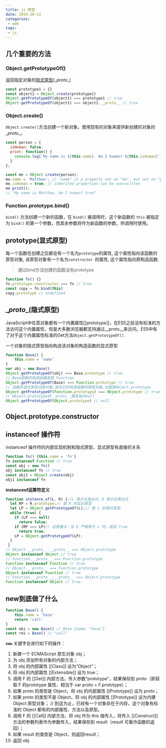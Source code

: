 ```yaml
---
title: js 原型
date: 2019-10-13
categories: 
 - web
tags:
 - js
---
```


## 几个重要的方法

###  **Object.getPrototypeOf()** 

 返回指定对象的[隐式原型](#implicit)(\__proto__)

```js
const prototype1 = {}
const object1 = Object.create(prototype1)
Object.getPrototypeOf(object1) === prototype1 // true
Object.getPrototypeOf(object1) === object1.__proto__ // true
```

### Object.create()

 `Object.create()`方法创建一个新对象，使用现有的对象来提供新创建的对象的\__proto__。 

```js
const person = {
  isHuman: false,
  print: function() {
    console.log(`My name is ${this.name}. Am I human? ${this.isHuman}`);
  }
};

const me = Object.create(person);
me.name = 'Matthew'; // "name" is a property set on "me", but not on "person"
me.isHuman = true; // inherited properties can be overwritten
me.print();
// "My name is Matthew. Am I human? true"
```

### Function.prototype.bind()

 `bind()` 方法创建一个新的函数，在 `bind()` 被调用时，这个新函数的 `this` 被指定为 `bind()` 的第一个参数，而其余参数将作为新函数的参数，供调用时使用。 

## prototype(显式原型)

 每一个函数在创建之后都会有一个名为`prototype`的属性, 这个属性指向该函数的原型对象, 该原型对象有一个名为`constructor `的属性, 这个属性指向原构造函数.

> 通过bind方法创建的函数没有prototype

```js
function fn() {}
fn.prototype.constructor === fn // true
const copy = fn.bind(this)
copy.prototype // undefined
```

## <span id="implicit">\__proto__</span>(隐式原型)

JavaScript中任意对象都有一个内置属性[[prototype]]，在ES5之前没有标准的方法访问这个内置属性，但是大多数浏览器都支持通过\__proto__来访问。ES5中有了对于这个内置属性标准的Get方法`Object.getPrototypeOf()`.

一个对象的隐式原型指向构造该对象的构造函数的显式原型 

```js
function Base() {
    this.name = 'name'
}
var obj = new Base()
Object.getPrototypeOf(obj) === Base.prototype // true
// Base函数的构造函数就是 Function
Object.getPrototypeOf(Base) === Function.prototype // true
// 函数的显式原型也是对象,指向它的构造函数的原型对象,也就是Object.prototype
Object.getPrototypeOf(Function.prototype) === Object.prototype // true
// Object.prototype的__proto__属性指向null
Object.getPrototypeOf(Object.prototype) // null
```

## Object.prototype.constructor

##  **instanceof** 操作符

 instanceof 操作符的内部实现机制和隐式原型、显式原型有直接的关系 

```js
function fn() {this.name = 'fn'}
fn instanceof Function // true
const obj = new fn()
obj instanceof fn // true
const obj1 = Object.create(obj)
obj1 instanceof fn
```

**instanceof运算符定义**

```js
function instance_of(L, R) {//L 表示左表达式，R 表示右表达式
  let RP = R.prototype;// 取 R 的显示原型
  let LP = Object.getPrototypeOf(L);// 取 L 的隐式原型
  while (true) {
    if (LP === null)
      return false;
    if (RP === LP)// 这里重点：当 O 严格等于 L 时，返回 true
      return true;
    LP = Object.getPrototypeOf(LP);
  }
 }
// Object.__proto__.__proto__ === Object.prototype
Object instanceof Object // true
// Function.__proto__ === Function.prototype
Function instanceof Function // true
// Object.__proto__ === Function.prototype
Object instanceof Function // true
// Function.__proto__.__proto__ === Object.prototype
Function instanceof Object // true
```

## new到底做了什么

```js
function Base() {
    this.name = 'base'
	return 'call'
}
const obj = new Base() // Base {name: "base"}
const res = Base() // "call"
```

**`new`** 关键字会进行如下的操作：

1. 新建一个 ECMAScirpt 原生对象 obj；
2. 为 obj 添加所有对象的内部方法；
3. 将 obj 的内部属性 [[Class]] 设为“Object”；
4. 将 obj 的内部属性 [[Extensible]] 设为 true；
5. 调用 F 的 [[Get]] 内部方法，传入参数“prototype”，结果保存到 proto（即获取 F 的prototype 属性，相当于 var proto = F.prototype）；
6. 如果 proto 的类型是 Object，将 obj 的内部属性 [[Prototype]] 设为 proto；
7. 如果 proto 的类型不是 Object，将 obj 的内部属性 [[Prototype]] 设为内建 Object 原型对象；
// 到这为止，已经有一个对象存在于内存，这个对象有标准的 Object 都有的内部属性、方法以及原型。
8. 调用 F 的 [[Call]] 内部方法，将 obj 作为 this 值传入，将传入 [[Construct]] 方法的参数列表作为参数传入，结果保存到 result（result 可看作函数的返回）；
9. 如果 result 的类型是 Object，则返回result；
10. 返回 obj
